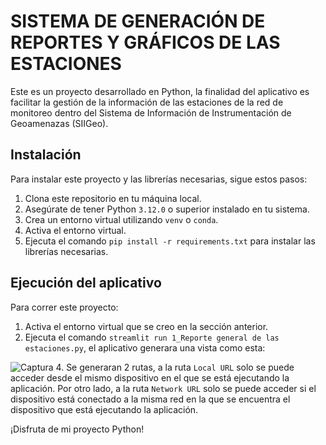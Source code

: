 # SISTEMA DE GENERACIÓN DE REPORTES Y GRÁFICOS DE LAS ESTACIONES

Este es un proyecto desarrollado en Python, la finalidad del aplicativo es facilitar la gestión de la información de las estaciones de la red de monitoreo dentro del Sistema de Información de Instrumentación de Geoamenazas (SIIGeo).

## Instalación

Para instalar este proyecto y las librerías necesarias, sigue estos pasos:

1. Clona este repositorio en tu máquina local.
2. Asegúrate de tener Python `3.12.0` o superior instalado en tu sistema.
3. Crea un entorno virtual utilizando `venv` o `conda`.
4. Activa el entorno virtual.
5. Ejecuta el comando `pip install -r requirements.txt` para instalar las librerías necesarias.

## Ejecución del aplicativo
Para correr este proyecto:

1. Activa el entorno virtual que se creo en la sección anterior.
2. Ejecuta el comando `streamlit run 1_Reporte general de las estaciones.py`, el aplicativo generara una vista como esta:
   
![Captura](https://github.com/CristianDavid313/Aplicativo/assets/140470836/1e3963e2-e097-4c1c-8093-ac98640d6b0f)
4. Se generaran 2 rutas, a la ruta `Local URL` solo se puede acceder desde el mismo dispositivo en el que se está ejecutando la aplicación. Por otro lado, a la ruta `Network URL` solo se puede acceder si el dispositivo está conectado a la misma red en la que se encuentra el dispositivo que está ejecutando la aplicación.

¡Disfruta de mi proyecto Python!
